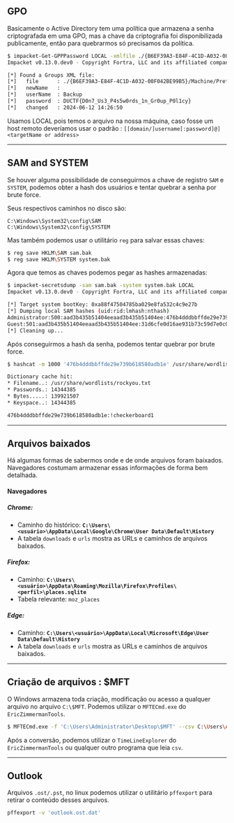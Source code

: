 ## GPO
Basicamente o Active Directory tem uma política que armazena a senha criptografada em uma GPO, mas a chave da criptografia foi disponibilizada publicamente, então para quebrarmos só precisamos da política.

```sh
$ impacket-Get-GPPPassword LOCAL -xmlfile ./{B6EF39A3-E84F-4C1D-A032-00F042BE99B5}/Machine/Preferences/Groups/Groups.xml
Impacket v0.13.0.dev0 - Copyright Fortra, LLC and its affiliated companies

[*] Found a Groups XML file:
[*]   file      : ./{B6EF39A3-E84F-4C1D-A032-00F042BE99B5}/Machine/Preferences/Groups/Groups.xml
[*]   newName   :
[*]   userName  : Backup
[*]   password  : DUCTF{D0n7_Us3_P4s5w0rds_1n_Gr0up_P0l1cy}
[*]   changed   : 2024-06-12 14:26:50

```

Usamos LOCAL pois temos o arquivo na nossa máquina, caso fosse um host remoto deveríamos usar o padrão : 
`[[domain/]username[:password]@]<targetName or address>`
***
## SAM and SYSTEM
Se houver alguma possibilidade de conseguirmos a chave de registro `SAM` e `SYSTEM`, podemos obter a hash dos usuários e tentar quebrar a senha por brute force.

Seus respectivos caminhos no disco são:
```
C:\Windows\System32\config\SAM
C:\Windows\System32\config\SYSTEM
```

Mas também podemos usar o utilitário `reg` para salvar essas chaves:
```sh
$ reg save HKLM\SAM sam.bak
$ reg save HKLM\SYSTEM system.bak
```

Agora que temos as chaves podemos pegar as hashes armazenadas:
```sh
$ impacket-secretsdump -sam sam.bak -system system.bak LOCAL
Impacket v0.13.0.dev0 - Copyright Fortra, LLC and its affiliated companies

[*] Target system bootKey: 0xa88f47504785ba029e8fa532c4c9e27b
[*] Dumping local SAM hashes (uid:rid:lmhash:nthash)
Administrator:500:aad3b435b51404eeaad3b435b51404ee:476b4dddbbffde29e739b618580adb1e:::
Guest:501:aad3b435b51404eeaad3b435b51404ee:31d6cfe0d16ae931b73c59d7e0c089c0:::
[*] Cleaning up...

```

Após conseguirmos a hash da senha, podemos tentar quebrar por brute force.
```sh
$ hashcat -m 1000 '476b4dddbbffde29e739b618580adb1e' /usr/share/wordlists/rockyou.txt

Dictionary cache hit:
* Filename..: /usr/share/wordlists/rockyou.txt
* Passwords.: 14344385
* Bytes.....: 139921507
* Keyspace..: 14344385

476b4dddbbffde29e739b618580adb1e:!checkerboard1
```
***
## Arquivos baixados
Há algumas formas de sabermos onde e de onde arquivos foram baixados. Navegadores costumam armazenar essas informações de forma bem detalhada. 
#### Navegadores 
##### Chrome:
- Caminho do histórico: **`C:\Users\<usuário>\AppData\Local\Google\Chrome\User Data\Default\History`**
- A tabela `downloads` e `urls` mostra as URLs e caminhos de arquivos baixados.
##### Firefox:
- Caminho:  **`C:\Users\<usuário>\AppData\Roaming\Mozilla\Firefox\Profiles\<perfil>\places.sqlite`**
- Tabela relevante: `moz_places`
##### Edge:
- Caminho: **`C:\Users\<usuário>\AppData\Local\Microsoft\Edge\User Data\Default\History`**
- A tabela `downloads` e `urls` mostra as URLs e caminhos de arquivos baixados.
***
## Criação de arquivos : $MFT
O Windows armazena toda criação, modificação ou acesso a qualquer arquivo no arquivo `C:\$MFT`. Podemos utilizar o `MFTECmd.exe` do `EricZimmermanTools`.

```sh
$ MFTECmd.exe -f 'C:\Users\Administrator\Desktop\$MFT' --csv C:\Users\Administrator\Desktop\mft\ --scvf mft.csv
```

Após a conversão, podemos utilizar o `TimeLineExplorer` do `EricZimmermanTools` ou qualquer outro programa que leia `csv`.
***
## Outlook
Arquivos `.ost/.pst`, no linux podemos utilizar o utilitário `pffexport` para retirar o conteúdo desses arquivos.
```sh
pffexport -v 'outlook.ost.dat'
```
































































































































